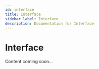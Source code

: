 ```yaml
---
id: interface
title: Interface
sidebar_label: Interface
description: Documentation for Interface
---
```


# Interface

Content coming soon...
